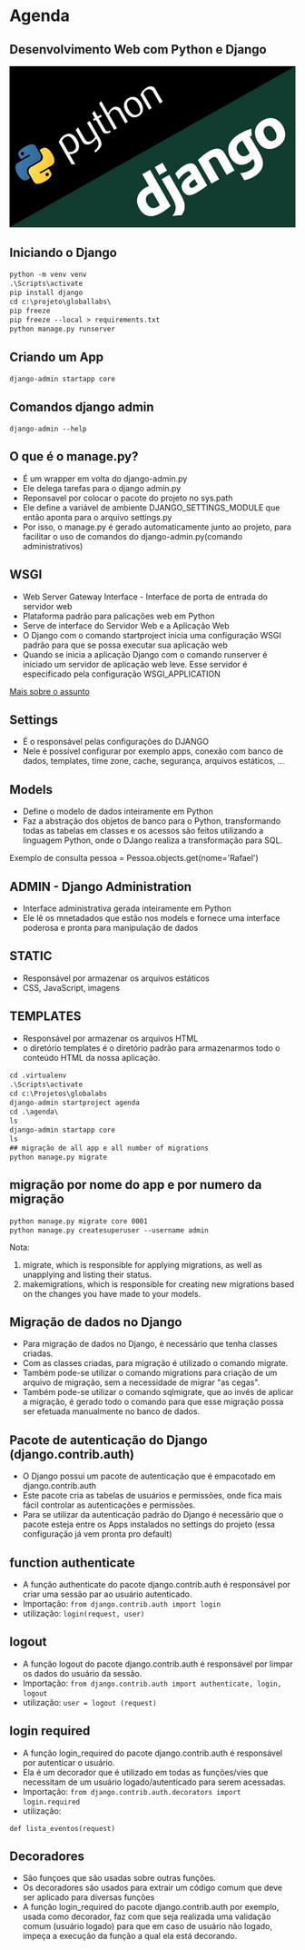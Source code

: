 # Agenda

## Desenvolvimento Web com Python e Django

![Python_Django](Python%20Django.jpg)

## Iniciando o Django
```
python -m venv venv
.\Scripts\activate
pip install django
cd c:\projeto\globallabs\
pip freeze
pip freeze --local > requirements.txt
python manage.py runserver
```
## Criando um App
```
django-admin startapp core
```
## Comandos django admin
```
django-admin --help
```
## O que é o manage.py?
- É um wrapper em volta do django-admin.py
- Ele delega tarefas para o django admin.py
- Reponsavel por colocar o pacote do projeto no sys.path
- Ele define a variável de ambiente DJANGO_SETTINGS_MODULE que então aponta para o arquivo settings.py
- Por isso, o manage.py é gerado automaticamente junto ao projeto, para facilitar o uso de comandos do django-admin.py(comando administrativos)

## WSGI
- Web Server Gateway Interface - Interface de porta de entrada do servidor web
- Plataforma padrão para palicações web em Python
- Serve de interface do Servidor Web e a Aplicação Web
- O Django com o comando startproject inicia uma configuração WSGI padrão para que se possa executar sua aplicação web
- Quando se inicia a aplicação Django com o comando runserver é iniciado um servidor de aplicação web leve. Esse servidor é especificado pela configuração WSGI_APPLICATION

<a href="https://docs.djangoproject.com/en/4.2/howto/deployment/">Mais sobre o assunto</a>

## Settings
- É o responsável pelas configurações do DJANGO
- Nele é possível configurar por exemplo apps, conexão com banco de dados, templates, time zone, cache, segurança, arquivos estáticos, ...

## Models
- Define o modelo de dados inteiramente em Python
- Faz a abstração dos objetos de banco para o Python, transformando todas as tabelas em classes e os acessos são feitos utilizando a linguagem Python, onde o DJango realiza a transformação para SQL.

Exemplo de consulta pessoa = Pessoa.objects.get(nome='Rafael')

## ADMIN - Django Administration
- Interface administrativa gerada inteiramente em Python
- Ele lê os mnetadados que estão nos models e fornece uma interface poderosa e pronta para manipulação de dados

## STATIC
- Responsável por armazenar os arquivos estáticos
- CSS, JavaScript, imagens

## TEMPLATES
- Responsável por armazenar os arquivos HTML
- o diretório templates é o diretório padrão para armazenarmos todo o conteúdo HTML da nossa aplicação.
```
cd .virtualenv
.\Scripts\activate
cd c:\Projetos\globalabs
django-admin startproject agenda
cd .\agenda\
ls
django-admin startapp core
ls
## migração de all app e all number of migrations
python manage.py migrate
```

## migração por nome do app e por numero da migração
```
python manage.py migrate core 0001
python manage.py createsuperuser --username admin
```
Nota:
1. migrate, which is responsible for applying migrations, as well as unapplying and listing their status.
2. makemigrations, which is responsible for creating new migrations based on the changes you have made to your models.

## Migração de dados no Django
- Para migração de dados no Django, é necessário que tenha classes criadas.
- Com as classes criadas, para migração é utilizado o comando migrate.
- Também pode-se utilizar o comando migrations para criação de um arquivo de migração, sem a necessidade de migrar "as cegas".
- Também pode-se utilizar o comando sqlmigrate, que ao invés de aplicar a migração, é gerado todo o comando para que esse migração possa ser efetuada manualmente no banco de dados.

## Pacote de autenticação do Django (django.contrib.auth)
- O Django possui um pacote de autenticação que é empacotado em django.contrib.auth
- Este pacote cria as tabelas de usuários e permissões, onde fica mais fácil controlar as autenticações e permissões.
- Para se utilizar da autenticação padrão do Django é necessãrio que o pacote esteja entre os Apps instalados no settings do projeto (essa configuração já vem pronta pro default)

## function authenticate
- A função authenticate do pacote django.contrib.auth é responsável por criar uma sessão par ao usuário autenticado.
- Importação: ```from django.contrib.auth import login```
- utilização: ```login(request, user)``` 

## logout
- A função logout do pacote django.contrib.auth é responsável por limpar os dados do usuário da sessão.
- Importação: ```from django.contrib.auth import authenticate, login, logout```
- utilização: ```user = logout (request)```

## login required
- A função login_required do pacote django.contrib.auth é responsável por autenticar o usuário.
- Ela é um decorador que é utilizado em todas as funções/vies que necessitam de um usuário logado/autenticado para serem acessadas.
- Importação: ```from django.contrib.auth.decorators import login.required ```
- utilização: 
```
def lista_eventos(request)
```

## Decoradores
- São funçoes que são usadas sobre outras funções.
- Os decoradores são usados para extrair um código comum que deve ser aplicado para diversas funções
- A função login_required do pacote django.contrib.auth por exemplo, usada como decorador, faz com que seja realizada uma validação comum (usuário logado) para que em caso de usuário não logado, impeça a execução da função a qual ela está decorando.
